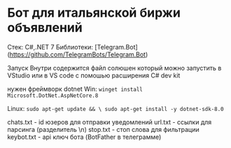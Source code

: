 # Бот для итальянской биржи объявлений
Стек: С#,.NET 7
Библиотеки: [Telegram.Bot] (https://github.com/TelegramBots/Telegram.Bot)

Запуск
Внутри содержится файл солюшен который можно запустить в VStudio или в VS code с помошью расширения С# dev kit

нужен фреймворк dotnet
Win:
`winget install Microsoft.DotNet.AspNetCore.8`

Linux:
`sudo apt-get update && \
  sudo apt-get install -y dotnet-sdk-8.0`


chats.txt - id юзеров для отправки уведомлений
url.txt - ссылки для парсинга (разделитель \n)
stop.txt - стоп слова для фильтрации 
keybot.txt - api ключ бота (BotFather в телеграмме)
